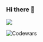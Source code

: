 ### Hi there 👋

![](http://github-profile-summary-cards.vercel.app/api/cards/profile-details?username=Ksent&theme=monokai)

![Codewars](https://www.codewars.com/users/Ksent/badges/micro)
